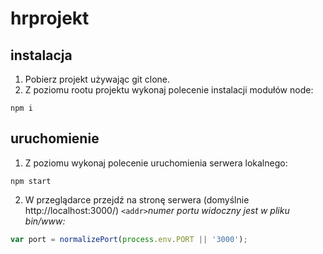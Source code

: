 # hrprojekt

## instalacja
1. Pobierz projekt używając git clone.
2. Z poziomu rootu projektu wykonaj polecenie instalacji modułów node:
```shell
npm i
```

## uruchomienie
1. Z poziomu wykonaj polecenie uruchomienia serwera lokalnego:
```shell
npm start
```
2. W przeglądarce przejdź na stronę serwera (domyślnie http://localhost:3000/)
`<addr>`_numer portu widoczny jest w pliku bin/www:_
```javascript
var port = normalizePort(process.env.PORT || '3000');
```
